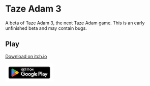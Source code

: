# Taze Adam 3

A beta of Taze Adam 3, the next Taze Adam game. This is an early unfinished beta and may contain bugs.

## Play
[Download on itch.io](https://spacechuck.itch.io/taze-adam-3)

[![Google Play](playstore.png)](https://play.google.com/store/apps/details?id=com.SpaceChuck.TazeAdam3)
